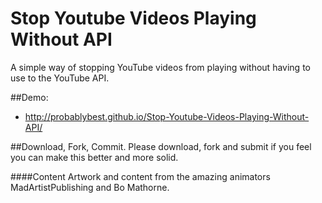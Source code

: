 Stop Youtube Videos Playing Without API
==============================

A simple way of stopping YouTube videos from playing without having to use to the YouTube API.

##Demo:

- http://probablybest.github.io/Stop-Youtube-Videos-Playing-Without-API/

	
##Download, Fork, Commit.
Please download, fork and submit if you feel you can make this better and more solid.

####Content
Artwork and content from the amazing animators MadArtistPublishing and Bo Mathorne.